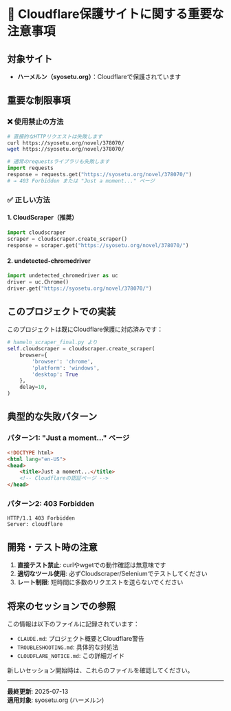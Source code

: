 # 🚨 Cloudflare保護サイトに関する重要な注意事項

## 対象サイト
- **ハーメルン（syosetu.org）**：Cloudflareで保護されています

## 重要な制限事項

### ❌ 使用禁止の方法
```bash
# 直接的なHTTPリクエストは失敗します
curl https://syosetu.org/novel/378070/
wget https://syosetu.org/novel/378070/
```

```python
# 通常のrequestsライブラリも失敗します
import requests
response = requests.get("https://syosetu.org/novel/378070/")
# → 403 Forbidden または "Just a moment..." ページ
```

### ✅ 正しい方法

#### 1. CloudScraper（推奨）
```python
import cloudscraper
scraper = cloudscraper.create_scraper()
response = scraper.get("https://syosetu.org/novel/378070/")
```

#### 2. undetected-chromedriver
```python
import undetected_chromedriver as uc
driver = uc.Chrome()
driver.get("https://syosetu.org/novel/378070/")
```

## このプロジェクトでの実装

このプロジェクトは既にCloudflare保護に対応済みです：

```python
# hameln_scraper_final.py より
self.cloudscraper = cloudscraper.create_scraper(
    browser={
        'browser': 'chrome',
        'platform': 'windows',
        'desktop': True
    },
    delay=10,
)
```

## 典型的な失敗パターン

### パターン1: "Just a moment..." ページ
```html
<!DOCTYPE html>
<html lang="en-US">
<head>
    <title>Just a moment...</title>
    <!-- Cloudflareの認証ページ -->
</head>
```

### パターン2: 403 Forbidden
```
HTTP/1.1 403 Forbidden
Server: cloudflare
```

## 開発・テスト時の注意

1. **直接テスト禁止**: curlやwgetでの動作確認は無意味です
2. **適切なツール使用**: 必ずCloudscraper/Seleniumでテストしてください
3. **レート制限**: 短時間に多数のリクエストを送らないでください

## 将来のセッションでの参照

この情報は以下のファイルに記録されています：
- `CLAUDE.md`: プロジェクト概要とCloudflare警告
- `TROUBLESHOOTING.md`: 具体的な対処法
- `CLOUDFLARE_NOTICE.md`: この詳細ガイド

新しいセッション開始時は、これらのファイルを確認してください。

---

**最終更新**: 2025-07-13  
**適用対象**: syosetu.org (ハーメルン)
